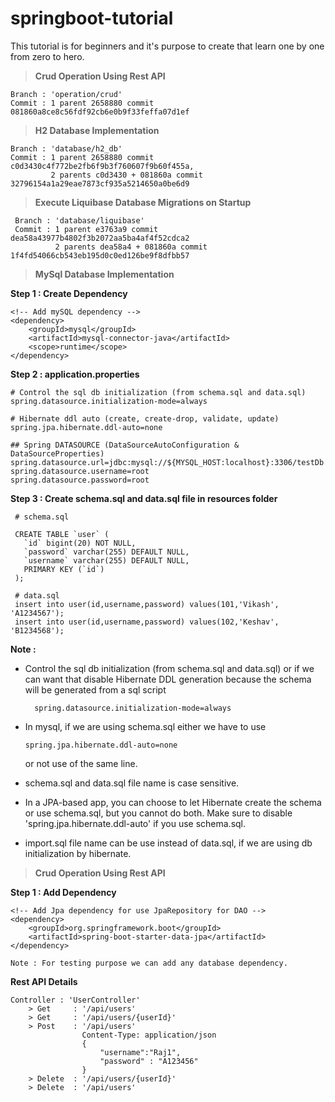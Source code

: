 # springboot-tutorial
This tutorial is for beginners and it's purpose to create that learn one by one from zero to hero.


> **Crud Operation Using Rest API**

    Branch : 'operation/crud' 
    Commit : 1 parent 2658880 commit 081860a8ce8c56fdf92cb6e0b9f33feffa07d1ef 
    
> **H2 Database Implementation**

    Branch : 'database/h2_db'
    Commit : 1 parent 2658880 commit c0d3430c4f772be2fb6f9b3f760607f9b60f455a,
             2 parents c0d3430 + 081860a commit 32796154a1a29eae7873cf935a5214650a0be6d9
             
> **Execute Liquibase Database Migrations on Startup**

     Branch : 'database/liquibase'
     Commit : 1 parent e3763a9 commit dea58a43977b4802f3b2072aa5ba4af4f52cdca2
              2 parents dea58a4 + 081860a commit 1f4fd54066cb543eb195d0c0ed126be9f8dfbb57
            
> **MySql Database Implementation**

**Step 1 : Create Dependency**

    <!-- Add mySQL dependency -->
    <dependency>
        <groupId>mysql</groupId>
    	<artifactId>mysql-connector-java</artifactId>
    	<scope>runtime</scope>
    </dependency>
    
**Step 2 : application.properties**

    # Control the sql db initialization (from schema.sql and data.sql)
    spring.datasource.initialization-mode=always
    
    # Hibernate ddl auto (create, create-drop, validate, update)
    spring.jpa.hibernate.ddl-auto=none
    
    ## Spring DATASOURCE (DataSourceAutoConfiguration & DataSourceProperties)
    spring.datasource.url=jdbc:mysql://${MYSQL_HOST:localhost}:3306/testDb
    spring.datasource.username=root
    spring.datasource.password=root
    
**Step 3 : Create schema.sql and data.sql file in resources folder**

     # schema.sql
     
     CREATE TABLE `user` (
       `id` bigint(20) NOT NULL,
       `password` varchar(255) DEFAULT NULL,
       `username` varchar(255) DEFAULT NULL,
       PRIMARY KEY (`id`)
     );
     
     # data.sql
     insert into user(id,username,password) values(101,'Vikash', 'A1234567');
     insert into user(id,username,password) values(102,'Keshav', 'B1234568');

      
**Note :**
* Control the sql db initialization (from schema.sql and data.sql) or if we can want that disable Hibernate DDL generation because the schema will be generated from a sql script
  
        spring.datasource.initialization-mode=always  
* In mysql, if we are using schema.sql either we have to use 

      spring.jpa.hibernate.ddl-auto=none 
   or not use of the same line.
      
* schema.sql and data.sql file name is case sensitive.
* In a JPA-based app, you can choose to let Hibernate create the schema or use schema.sql, but you cannot do both. Make sure to disable 'spring.jpa.hibernate.ddl-auto' if you use schema.sql.
* import.sql file name can be use instead of data.sql, if we are using db initialization by hibernate.

> **Crud Operation Using Rest API**

**Step 1 : Add Dependency**
    
    <!-- Add Jpa dependency for use JpaRepository for DAO -->
    <dependency>
        <groupId>org.springframework.boot</groupId>
    	<artifactId>spring-boot-starter-data-jpa</artifactId>
    </dependency>
    
    Note : For testing purpose we can add any database dependency.

**Rest API Details**

    Controller : 'UserController'
        > Get     : '/api/users'
        > Get     : '/api/users/{userId}'
        > Post    : '/api/users'
                    Content-Type: application/json
                    {
    	                "username":"Raj1",
    	                "password" : "A123456"
                    }
        > Delete  : '/api/users/{userId}'
        > Delete  : '/api/users'